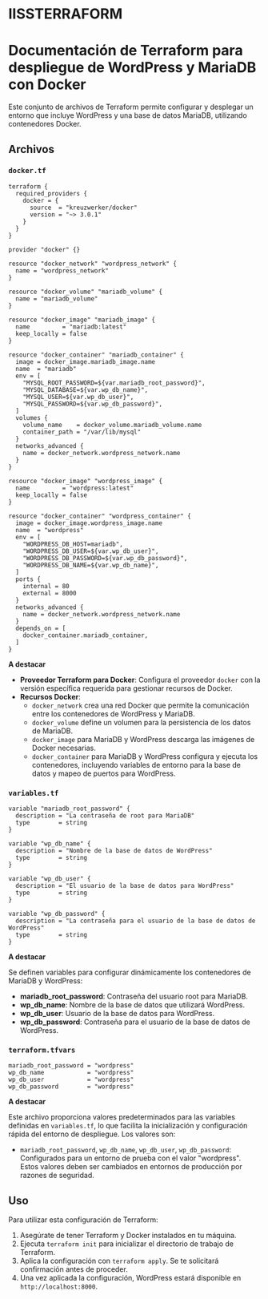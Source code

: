 # IISSTERRAFORM
# Documentación de Terraform para despliegue de WordPress y MariaDB con Docker

Este conjunto de archivos de Terraform permite configurar y desplegar un entorno que incluye WordPress y una base de datos MariaDB, utilizando contenedores Docker.

## Archivos

### `docker.tf`

```hcl
terraform {
  required_providers {
    docker = {
      source  = "kreuzwerker/docker"
      version = "~> 3.0.1"
    }
  }
}

provider "docker" {}

resource "docker_network" "wordpress_network" {
  name = "wordpress_network"
}

resource "docker_volume" "mariadb_volume" {
  name = "mariadb_volume"
}

resource "docker_image" "mariadb_image" {
  name         = "mariadb:latest"
  keep_locally = false
}

resource "docker_container" "mariadb_container" {
  image = docker_image.mariadb_image.name
  name  = "mariadb"
  env = [
    "MYSQL_ROOT_PASSWORD=${var.mariadb_root_password}",
    "MYSQL_DATABASE=${var.wp_db_name}",
    "MYSQL_USER=${var.wp_db_user}",
    "MYSQL_PASSWORD=${var.wp_db_password}",
  ]
  volumes {
    volume_name    = docker_volume.mariadb_volume.name
    container_path = "/var/lib/mysql"
  }
  networks_advanced {
    name = docker_network.wordpress_network.name
  }
}

resource "docker_image" "wordpress_image" {
  name         = "wordpress:latest"
  keep_locally = false
}

resource "docker_container" "wordpress_container" {
  image = docker_image.wordpress_image.name
  name  = "wordpress"
  env = [
    "WORDPRESS_DB_HOST=mariadb",
    "WORDPRESS_DB_USER=${var.wp_db_user}",
    "WORDPRESS_DB_PASSWORD=${var.wp_db_password}",
    "WORDPRESS_DB_NAME=${var.wp_db_name}",
  ]
  ports {
    internal = 80
    external = 8000
  }
  networks_advanced {
    name = docker_network.wordpress_network.name
  }
  depends_on = [
    docker_container.mariadb_container,
  ]
}
```

**A destacar**
- **Proveedor Terraform para Docker**: Configura el proveedor `docker` con la versión específica requerida para gestionar recursos de Docker.
- **Recursos Docker**:
  - `docker_network` crea una red Docker que permite la comunicación entre los contenedores de WordPress y MariaDB.
  - `docker_volume` define un volumen para la persistencia de los datos de MariaDB.
  - `docker_image` para MariaDB y WordPress descarga las imágenes de Docker necesarias.
  - `docker_container` para MariaDB y WordPress configura y ejecuta los contenedores, incluyendo variables de entorno para la base de datos y mapeo de puertos para WordPress.


### `variables.tf`

```hcl
variable "mariadb_root_password" {
  description = "La contraseña de root para MariaDB"
  type        = string
}

variable "wp_db_name" {
  description = "Nombre de la base de datos de WordPress"
  type        = string
}

variable "wp_db_user" {
  description = "El usuario de la base de datos para WordPress"
  type        = string
}

variable "wp_db_password" {
  description = "La contraseña para el usuario de la base de datos de WordPress"
  type        = string
}
```
**A destacar**

Se definen variables para configurar dinámicamente los contenedores de MariaDB y WordPress:
- **mariadb_root_password**: Contraseña del usuario root para MariaDB.
- **wp_db_name**: Nombre de la base de datos que utilizará WordPress.
- **wp_db_user**: Usuario de la base de datos para WordPress.
- **wp_db_password**: Contraseña para el usuario de la base de datos de WordPress.


### `terraform.tfvars`

```hcl
mariadb_root_password = "wordpress"
wp_db_name            = "wordpress"
wp_db_user            = "wordpress"
wp_db_password        = "wordpress"
```

**A destacar**

Este archivo proporciona valores predeterminados para las variables definidas en `variables.tf`, lo que facilita la inicialización y configuración rápida del entorno de despliegue. Los valores son:
- `mariadb_root_password`, `wp_db_name`, `wp_db_user`, `wp_db_password`: Configurados para un entorno de prueba con el valor "wordpress". Estos valores deben ser cambiados en entornos de producción por razones de seguridad.

## Uso

Para utilizar esta configuración de Terraform:

1. Asegúrate de tener Terraform y Docker instalados en tu máquina.
2. Ejecuta `terraform init` para inicializar el directorio de trabajo de Terraform.
3. Aplica la configuración con `terraform apply`. Se te solicitará confirmación antes de proceder.
4. Una vez aplicada la configuración, WordPress estará disponible en `http://localhost:8000`.

